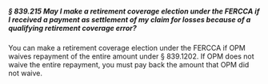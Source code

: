 ##### § 839.215 May I make a retirement coverage election under the FERCCA if I received a payment as settlement of my claim for losses because of a qualifying retirement coverage error? #####

You can make a retirement coverage election under the FERCCA if OPM waives repayment of the entire amount under § 839.1202. If OPM does not waive the entire repayment, you must pay back the amount that OPM did not waive.
